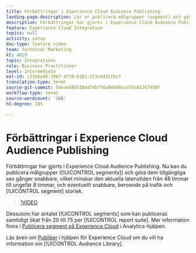 ```yaml
---
title: Förbättringar i Experience Cloud Audience Publishing
landing-page-description: Lär er publicera målgrupper (segment) och gör dem tillgängliga snabbare än någonsin.
description: Förbättringar har gjorts i Experience Cloud Audience Publishing. Nu kan ni publicera målgrupper (segment) och göra dem tillgängliga sex gånger snabbare, vilket minskar den aktuella latenstiden från 48 timmar till ungefär 8 timmar, och eventuellt snabbare, beroende på trafik och segmentstorlek.
feature: Experience Cloud Integration
topics: null
activity: setup
doc-type: feature video
team: Technical Marketing
kt: 4819
topic: Integrations
role: Business Practitioner
level: Intermediate
exl-id: c23ebad6-2967-4739-b381-1f3c6415f8c7
translation-type: tm+mt
source-git-commit: 5dead486510dd74b7f6a04848ecd7dc03267958f
workflow-type: tm+mt
source-wordcount: '166'
ht-degree: 28%

---
```


# Förbättringar i Experience Cloud Audience Publishing

Förbättringar har gjorts i Experience Cloud Audience Publishing. Nu kan du publicera målgrupper ([!UICONTROL segments]) och göra dem tillgängliga sex gånger snabbare, vilket minskar den aktuella latenstiden från 48 timmar till ungefär 8 timmar, och eventuellt snabbare, beroende på trafik och [!UICONTROL segment] storlek.

>[!VIDEO](https://video.tv.adobe.com/v/32842/?quality=12)

Dessutom har antalet [!UICONTROL segments] som kan publiceras samtidigt ökat från 20 till 75 per [!UICONTROL report suite].
Mer information finns i [Publicera segment på Experience Cloud](https://docs.adobe.com/content/help/en/analytics/components/segmentation/segmentation-workflow/seg-publish.html) i Analytics-hjälpen.

Läs även om [Publiker](https://docs.adobe.com/content/help/sv-SE/core-services/interface/audiences/audience-library.html) i hjälpen för Experience Cloud om du vill ha information om [!UICONTROL Audience Library].
